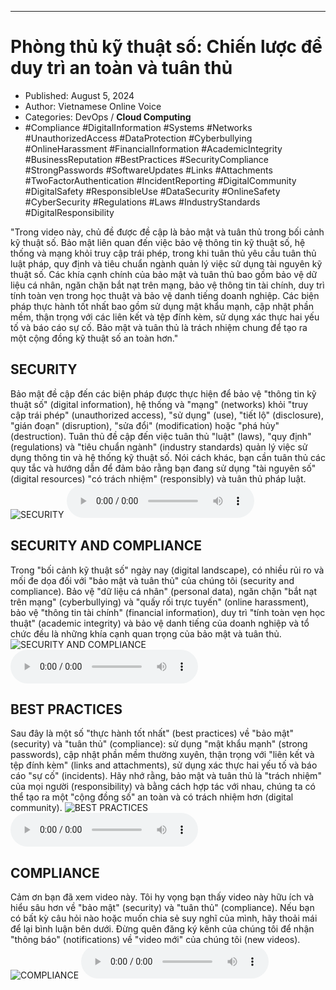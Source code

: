 
---

# Phòng thủ kỹ thuật số: Chiến lược để duy trì an toàn và tuân thủ

- Published: August 5, 2024
- Author: Vietnamese Online Voice
- Categories: DevOps / **Cloud Computing**
- #Compliance #DigitalInformation #Systems #Networks #UnauthorizedAccess #DataProtection #Cyberbullying #OnlineHarassment #FinancialInformation #AcademicIntegrity #BusinessReputation #BestPractices #SecurityCompliance #StrongPasswords #SoftwareUpdates #Links #Attachments #TwoFactorAuthentication #IncidentReporting #DigitalCommunity #DigitalSafety #ResponsibleUse #DataSecurity #OnlineSafety #CyberSecurity #Regulations #Laws #IndustryStandards #DigitalResponsibility

"Trong video này, chủ đề được đề cập là bảo mật và tuân thủ trong bối cảnh kỹ thuật số. Bảo mật liên quan đến việc bảo vệ thông tin kỹ thuật số, hệ thống và mạng khỏi truy cập trái phép, trong khi tuân thủ yêu cầu tuân thủ luật pháp, quy định và tiêu chuẩn ngành quản lý việc sử dụng tài nguyên kỹ thuật số. Các khía cạnh chính của bảo mật và tuân thủ bao gồm bảo vệ dữ liệu cá nhân, ngăn chặn bắt nạt trên mạng, bảo vệ thông tin tài chính, duy trì tính toàn vẹn trong học thuật và bảo vệ danh tiếng doanh nghiệp. Các biện pháp thực hành tốt nhất bao gồm sử dụng mật khẩu mạnh, cập nhật phần mềm, thận trọng với các liên kết và tệp đính kèm, sử dụng xác thực hai yếu tố và báo cáo sự cố. Bảo mật và tuân thủ là trách nhiệm chung để tạo ra một cộng đồng kỹ thuật số an toàn hơn."


## SECURITY

Bảo mật đề cập đến các biện pháp được thực hiện để bảo vệ "thông tin kỹ thuật số" (digital information), hệ thống và "mạng" (networks) khỏi "truy cập trái phép" (unauthorized access), "sử dụng" (use), "tiết lộ" (disclosure), "gián đoạn" (disruption), "sửa đổi" (modification) hoặc "phá hủy" (destruction). Tuân thủ đề cập đến việc tuân thủ "luật" (laws), "quy định" (regulations) và "tiêu chuẩn ngành" (industry standards) quản lý việc sử dụng thông tin và hệ thống kỹ thuật số. Nói cách khác, bạn cần tuân thủ các quy tắc và hướng dẫn để đảm bảo rằng bạn đang sử dụng "tài nguyên số" (digital resources) "có trách nhiệm" (responsibly) và tuân thủ pháp luật.
![SECURITY](https://http-archiver-apis-production-80.schnworks.com/storage/images/transitions/2024-08-05/transition-4509710528-Montserrat-Thin-7B1FA2.jpg)
<audio controls>
    <source src="https://http-archiver-apis-production-80.schnworks.com/storage/storage/audio/file-32766022885.mp3" type="audio/mpeg">
</audio>



## SECURITY AND COMPLIANCE

Trong "bối cảnh kỹ thuật số" ngày nay (digital landscape), có nhiều rủi ro và mối đe dọa đối với "bảo mật và tuân thủ" của chúng tôi (security and compliance). Bảo vệ "dữ liệu cá nhân" (personal data), ngăn chặn "bắt nạt trên mạng" (cyberbullying) và "quấy rối trực tuyến" (online harassment), bảo vệ "thông tin tài chính" (financial information), duy trì "tính toàn vẹn học thuật" (academic integrity) và bảo vệ danh tiếng của doanh nghiệp và tổ chức đều là những khía cạnh quan trọng của bảo mật và tuân thủ.
![SECURITY AND COMPLIANCE](https://http-archiver-apis-production-80.schnworks.com/storage/images/transitions/2024-08-05/transition-23359075094-Montserrat-Medium-4A148C.jpg)
<audio controls>
    <source src="https://http-archiver-apis-production-80.schnworks.com/storage/storage/audio/file-74748127010.mp3" type="audio/mpeg">
</audio>



## BEST PRACTICES

Sau đây là một số "thực hành tốt nhất" (best practices) về "bảo mật" (security) và "tuân thủ" (compliance): sử dụng "mật khẩu mạnh" (strong passwords), cập nhật phần mềm thường xuyên, thận trọng với "liên kết và tệp đính kèm" (links and attachments), sử dụng xác thực hai yếu tố và báo cáo "sự cố" (incidents). Hãy nhớ rằng, bảo mật và tuân thủ là "trách nhiệm" của mọi người (responsibility) và bằng cách hợp tác với nhau, chúng ta có thể tạo ra một "cộng đồng số" an toàn và có trách nhiệm hơn (digital community).
![BEST PRACTICES](https://http-archiver-apis-production-80.schnworks.com/storage/images/transitions/2024-08-05/transition--19186119919-Montserrat-Thin-004895.jpg)
<audio controls>
    <source src="https://http-archiver-apis-production-80.schnworks.com/storage/storage/audio/file-28289985115.mp3" type="audio/mpeg">
</audio>



## COMPLIANCE

Cảm ơn bạn đã xem video này. Tôi hy vọng bạn thấy video này hữu ích và hiểu sâu hơn về "bảo mật" (security) và "tuân thủ" (compliance). Nếu bạn có bất kỳ câu hỏi nào hoặc muốn chia sẻ suy nghĩ của mình, hãy thoải mái để lại bình luận bên dưới. Đừng quên đăng ký kênh của chúng tôi để nhận "thông báo" (notifications) về "video mới" của chúng tôi (new videos).
![COMPLIANCE](https://http-archiver-apis-production-80.schnworks.com/storage/images/transitions/2024-08-05/transition--12422324821-Montserrat-Black-673AB7.jpg)
<audio controls>
    <source src="https://http-archiver-apis-production-80.schnworks.com/storage/storage/audio/file-30300193514.mp3" type="audio/mpeg">
</audio>

